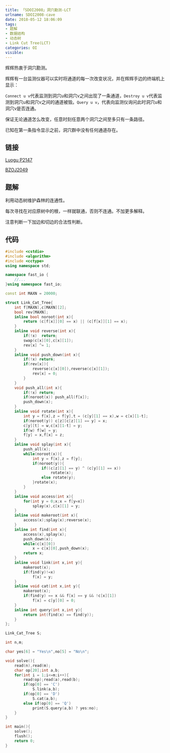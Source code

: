 ```yaml
---
title: 「SDOI2008」洞穴勘测-LCT
urlname: SDOI2008-cave
date: 2018-05-12 18:06:09
tags:
- 题解
- 数据结构
- 动态树
- Link Cut Tree(LCT)
categories: OI
visible:
---
```


辉辉热衷于洞穴勘测。

辉辉有一台监测仪器可以实时将通道的每一次改变状况，并在辉辉手边的终端机上显示：

`Connect u v`代表监测到洞穴u和洞穴v之间出现了一条通道，`Destroy u v`代表监测到洞穴u和洞穴v之间的通道被毁。`Query u v`，代表向监测仪询问此时洞穴u和洞穴v是否连通。

保证无论通道怎么改变，任意时刻任意两个洞穴之间至多只有一条路径。

已知在第一条指令显示之前，洞穴群中没有任何通道存在。

<!-- more -->

## 链接

[Luogu P2147](https://www.luogu.org/problemnew/show/P2147)

[BZOJ2049](https://www.lydsy.com/JudgeOnline/problem.php?id=2049)

## 题解

利用动态树维护森林的连通性。

每次寻找在对应原树中的根，一样就联通，否则不连通。不加更多解释。

注意判断一下加边和切边的合法性判断。

## 代码


```cpp
#include <cstdio>
#include <algorithm>
#include <cctype>
using namespace std;

namespace fast_io {
    //...
}using namespace fast_io;

const int MAXN = 20000;

struct Link_Cat_Tree{
    int f[MAXN],c[MAXN][2];
    bool rev[MAXN];
    inline bool noroot(int x){
        return (c[f[x]][0] == x) || (c[f[x]][1] == x);
    }
    inline void reverse(int x){
        if(!x)  return;
        swap(c[x][0],c[x][1]);
        rev[x] ^= 1;
    }
    inline void push_down(int x){
        if(!x) return;
        if(rev[x]){
            reverse(c[x][0]),reverse(c[x][1]);
            rev[x] = 0;
        }
    }
    void push_all(int x){
        if(!x) return;
        if(noroot(x)) push_all(f[x]);
        push_down(x);
    }
    inline void rotate(int x){
        int y = f[x],z = f[y],t = (c[y][1] == x),w = c[x][1-t];
        if(noroot(y)) c[z][c[z][1] == y] = x;
        c[y][t] = w,c[x][1-t] = y;  
        if(w) f[w] = y;
        f[y] = x,f[x] = z;
    }
    inline void splay(int x){
        push_all(x);
        while(noroot(x)){
            int y = f[x],z = f[y];
            if(noroot(y)){
                if((c[z][1] == y) ^ (c[y][1] == x))
                    rotate(x);
                else rotate(y);
            }rotate(x);
        }
    }
    inline void access(int x){
        for(int y = 0;x;x = f[y=x])
            splay(x),c[x][1] = y;
    }
    inline void makeroot(int x){
        access(x);splay(x);reverse(x);
    }
    inline int find(int x){
        access(x),splay(x);
        push_down(x);
        while(c[x][0])
            x = c[x][0],push_down(x);
        return x;
    }
    inline void link(int x,int y){
        makeroot(x);
        if(find(y)!=x)
            f[x] = y;
    }
    inline void cat(int x,int y){
        makeroot(x);
        if(find(y) == x && f[x] == y && !c[x][1])
            f[x] = c[y][0] = 0;
    }
    inline int query(int x,int y){
        return int(find(x) == find(y));
    }
};

Link_Cat_Tree S;

int n,m;

char yes[6] = "Yes\n",no[5] = "No\n";

void solve(){
    read(n),read(m);
    char op[20];int a,b;
    for(int i = 1;i<=m;i++){
        read(op);read(a),read(b);
        if(op[0] == 'C')
            S.link(a,b);
        if(op[0] == 'D')
            S.cat(a,b);
        else if(op[0] == 'Q')
            print(S.query(a,b) ? yes:no);
    }
}

int main(){
    solve();
    flush();
    return 0;
}
```

